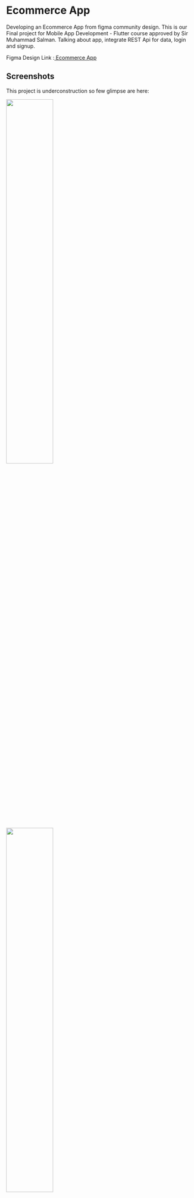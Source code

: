 # Ecommerce App

Developing an Ecommerce App from figma community design. This is our Final project for Mobile App Development - Flutter course approved by Sir Muhammad Salman. Talking about app, integrate REST Api for data, login and signup.

Figma Design Link :[ Ecommerce App](https://www.figma.com/file/13WZ43APVUmOas7EUB3VqI/E-commerce-Application---Bano-Qabil?type=design&node-id=28-9&mode=design&t=NArwzd9vmSp0QAme-0) 

## Screenshots

This project is underconstruction so few glimpse are here:

<img src="assets/screenshots/1.png" width = 50% height = 50%>
<img src="assets/screenshots/2.png" width = 50% height = 50%>
<img src="assets/screenshots/3.png" width = 50% height = 50%>
<img src="assets/screenshots/4.png" width = 50% height = 50%>
<img src="assets/screenshots/5.png" width = 50% height = 50%>
<img src="assets/screenshots/6.png" width = 50% height = 50%>
<img src="assets/screenshots/7.png" width = 50% height = 50%>
<img src="assets/screenshots/8.png" width = 50% height = 50%>
